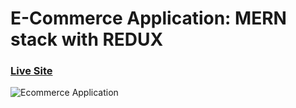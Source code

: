 # E-Commerce Application: MERN stack with REDUX

### [Live Site](https://carsibazaar.herokuapp.com)

![Ecommerce Application](https://live.staticflickr.com/65535/52291446195_6119f22b43_b.jpg)
